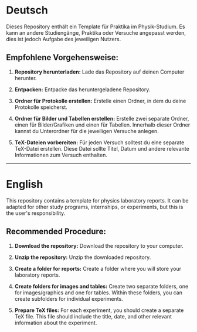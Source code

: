 # Deutsch

Dieses Repository enthält ein Template für Praktika im Physik-Studium. Es kann an andere Studiengänge, Praktika oder Versuche angepasst werden, dies ist jedoch Aufgabe des jeweiligen Nutzers.

## Empfohlene Vorgehensweise:

1. **Repository herunterladen:**
   Lade das Repository auf deinen Computer herunter.

2. **Entpacken:**
   Entpacke das heruntergeladene Repository.

3. **Ordner für Protokolle erstellen:**
   Erstelle einen Ordner, in dem du deine Protokolle speicherst.

4. **Ordner für Bilder und Tabellen erstellen:**
   Erstelle zwei separate Ordner, einen für Bilder/Grafiken und einen für Tabellen. Innerhalb dieser Ordner kannst du Unterordner für die jeweiligen Versuche anlegen.

5. **TeX-Dateien vorbereiten:**
   Für jeden Versuch solltest du eine separate TeX-Datei erstellen. Diese Datei sollte Titel, Datum und andere relevante Informationen zum Versuch enthalten.

---

# English

This repository contains a template for physics laboratory reports. It can be adapted for other study programs, internships, or experiments, but this is the user's responsibility.

## Recommended Procedure:

1. **Download the repository:**
   Download the repository to your computer.

2. **Unzip the repository:**
   Unzip the downloaded repository.

3. **Create a folder for reports:**
   Create a folder where you will store your laboratory reports.

4. **Create folders for images and tables:**
   Create two separate folders, one for images/graphics and one for tables. Within these folders, you can create subfolders for individual experiments.

5. **Prepare TeX files:**
   For each experiment, you should create a separate TeX file. This file should include the title, date, and other relevant information about the experiment.
